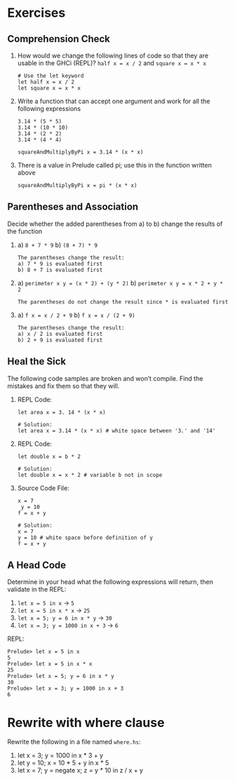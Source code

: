 # Exercises

## Comprehension Check
1. How would we change the following lines of code so that they are usable in the GHCi (REPL)? `half x = x / 2` and `square x = x * x`

    ```
    # Use the let keyword
    let half x = x / 2
    let square x = x * x
    ```

2. Write a function that can accept one argument and work for all the following expressions

    ```
    3.14 * (5 * 5)
    3.14 * (10 * 10)
    3.14 * (2 * 2)
    3.14 * (4 * 4)

    squareAndMultiplyByPi x = 3.14 * (x * x)
    ```

3. There is a value in Prelude called pi; use this in the function written above

    ```
    squareAndMultiplyByPi x = pi * (x * x)
    ```

## Parentheses and Association
Decide whether the added parentheses from a) to b) change the results of the function
1. a) `8 + 7 * 9` b) `(8 + 7) * 9`

    ```
    The parentheses change the result:
    a) 7 * 9 is evaluated first
    b) 8 + 7 is evaluated first
    ```

2. a) `perimeter x y = (x * 2) + (y * 2)` b) `perimeter x y = x * 2 + y * 2`

    ```
    The parentheses do not change the result since * is evaluated first
    ```

3. a) `f x = x / 2 + 9` b) `f x = x / (2 + 9)`

    ```
    The parentheses change the result:
    a) x / 2 is evaluated first
    b) 2 + 9 is evaluated first
    ```

## Heal the Sick
The following code samples are broken and won’t compile. Find the mistakes and fix them so that they will.
1. REPL Code:

    ```
    let area x = 3. 14 * (x * x)

    # Solution:
    let area x = 3.14 * (x * x) # white space between '3.' and '14'
    ```

2. REPL Code:

    ```
    let double x = b * 2

    # Solution:
    let double x = x * 2 # variable b not in scope
    ```

3. Source Code File:

    ```
    x = 7
     y = 10
    f = x + y

    # Solution:
    x = 7
    y = 10 # white space before definition of y
    f = x + y
    ```

## A Head Code
Determine in your head what the following expressions will return, then validate in the REPL:
1. `let x = 5 in x` -> `5`
2. `let x = 5 in x * x` -> `25`
3. `let x = 5; y = 6 in x * y` -> `30`
4. `let x = 3; y = 1000 in x + 3` -> `6`

REPL:
```
Prelude> let x = 5 in x
5
Prelude> let x = 5 in x * x
25
Prelude> let x = 5; y = 6 in x * y
30
Prelude> let x = 3; y = 1000 in x + 3
6
```

# Rewrite with where clause
Rewrite the following in a file named `where.hs`:
1. let x = 3; y = 1000 in x * 3 + y
2. let y = 10; x = 10 * 5 + y in x * 5
3. let x = 7; y = negate x; z = y * 10 in z / x + y
